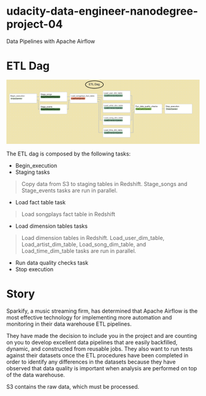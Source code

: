 # udacity-data-engineer-nanodegree-project-04
Data Pipelines with Apache Airflow


# ETL Dag

![](imgs/etl_dag.png)

The ETL dag is composed by the following tasks:

- Begin_execution
- Staging tasks
> Copy data from S3 to staging tables in Redshift. Stage_songs and Stage_events tasks are run in parallel.
- Load fact table task
> Load songplays fact table in Redshift
- Load dimension tables tasks
> Load dimension tables in Redshift. Load_user_dim_table, Load_artist_dim_table, Load_song_dim_table, and Load_time_dim_table tasks are run in parallel.
- Run data quality checks task
- Stop execution


 
 # Story

Sparkify, a music streaming firm, has determined that Apache Airflow is the most effective technology for implementing more automation and monitoring in their data warehouse ETL pipelines.

They have made the decision to include you in the project and are counting on you to develop excellent data pipelines that are easily backfilled, dynamic, and constructed from reusable jobs. They also want to run tests against their datasets once the ETL procedures have been completed in order to identify any differences in the datasets because they have observed that data quality is important when analysis are performed on top of the data warehouse.

S3 contains the raw data, which must be processed.
